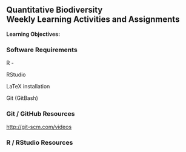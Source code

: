 ## Quantitative Biodiversity <br> Weekly Learning Activities and Assignments

**Learning Objectives:**

### Software Requirements
R - 

RStudio

LaTeX installation

Git (GitBash)





### Git / GitHub Resources
http://git-scm.com/videos

### R / RStudio Resources